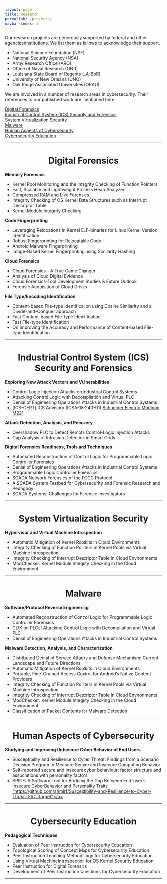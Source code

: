 ```yaml
---
layout: page
title: Research
permalink: /projects/
navbar-index: 3
---
```


Our research projects are generously supported by federal and other agencies/institutions. We list them as follows to acknowledge their support.

- National Science Foundation (NSF)
- National Security Agency (NSA)
- Army Research Office (ARO)
- Office of Naval Research (ONR)
- Louisiana State Board of Regents (LA-BoR)
- University of New Orleans (UNO)
- Oak Ridge Associated Universities (ORAU)


We are involved in a number of research areas in cybersecurity. Their references to our published work are mentioned here:

<a href="#cyb">Digital Forensics</a> <br>
<a href="#ind">Industrial Control System (ICS) Security and Forensics</a><br>
<a href="#sys">System Virtualization Security</a><br>
<a href="#mal">Malware</a><br>
<a href="#cybe">Human Aspects of Cybersecurity</a><br>
<a href="#cy">Cybersecurity Education</a><br>

---------------

<a name="cyb"></a>
<h1><center>Digital Forensics</center></h1>

<b>Memory Forensics</b>
- Kernel Pool Monitoring and the Integrity Checking of Function Pointers
<a href="http://www.people.vcu.edu/~iahmed3/publications/isc_2013.pdf" target="_blank"><i class="fa fa-file-pdf-o" style="font-size:15px;color:red"></i></a>
- Fast, Scalable and Lightweight Process Heap Analyzer
<a href="http://www.people.vcu.edu/~iahmed3/publications/ifipwg119-2013_preprint.pdf" target="_blank"><i class="fa fa-file-pdf-o" style="font-size:15px;color:red"></i></a>
- Compressed RAM and Live Forensics
- Integrity Checking of OS Kernel Data Structures such as Interrupt Descriptor Table 
<a href="http://www.people.vcu.edu/~iahmed3/publications/ifipwg119-2013_preprint.pdf" target="_blank"><i class="fa fa-file-pdf-o" style="font-size:15px;color:red"></i></a>
- Kernel Module Integrity Checking
<a href="http://www.people.vcu.edu/~iahmed3/publications/modchecker-2012.pdf" target="_blank"><i class="fa fa-file-pdf-o" style="font-size:15px;color:red"></i></a>


<b>Code Fingerprinting</b>
- Leveraging Relocations in Kernel ELF-binaries for Linux Kernel Version Identification
<a href="http://www.people.vcu.edu/~iahmed3/publications/dfrws-2018.pdf" target="_blank"><i class="fa fa-file-pdf-o" style="font-size:15px;color:red"></i></a>
- Robust Fingerprinting for Relocatable Code
<a href="http://www.people.vcu.edu/~iahmed3/publications/codaspy-2015.pdf" target="_blank"><i class="fa fa-file-pdf-o" style="font-size:15px;color:red"></i></a>
- Android Malware Fingerprinting
<a href="http://www.people.vcu.edu/~iahmed3/publications/pprew-2015.pdf" target="_blank"><i class="fa fa-file-pdf-o" style="font-size:15px;color:red"></i></a>
- Image-Based Kernel Fingerprinting using Similarity Hashing
<a href="http://www.people.vcu.edu/~iahmed3/publications/DFRWS_2014.pdf" target="_blank"><i class="fa fa-file-pdf-o" style="font-size:15px;color:red"></i></a>


<b>Cloud Forensics </b>
- Cloud Forensics - A True Game Changer
- Analysis of Cloud Digital Evidence
<a href="http://www.people.vcu.edu/~iahmed3/publications/igi-book-chap-2017.pdf" target="_blank"><i class="fa fa-file-pdf-o" style="font-size:15px;color:red"></i></a>
- Cloud Forensics-Tool Development Studies & Future Outlook
<a href="http://www.people.vcu.edu/~iahmed3/publications/di-cloud-forensics-2016.pdf" target="_blank"><i class="fa fa-file-pdf-o" style="font-size:15px;color:red"></i></a>
- Forensic Acquisition of Cloud Drives
<a href="https://arxiv.org/pdf/1603.06542v1.pdf" target="_blank"><i class="fa fa-file-pdf-o" style="font-size:15px;color:red"></i></a>


<b>File Type/Encoding Identification</b>
- Content-based File-type Identification using Cosine Similarity and a Divide-and-Conquer approach
<a href="http://www.people.vcu.edu/~iahmed3/publications/IETE-2010.pdf" target="_blank"><i class="fa fa-file-pdf-o" style="font-size:15px;color:red"></i></a>
- Fast Content-based File-type Identification
<a href="http://www.people.vcu.edu/~iahmed3/publications/ifipwg119-2011_preprint.pdf" target="_blank"><i class="fa fa-file-pdf-o" style="font-size:15px;color:red"></i></a>
- Fast File-type Identification
<a href="http://www.people.vcu.edu/~iahmed3/publications/acmsac_2010.pdf" target="_blank"><i class="fa fa-file-pdf-o" style="font-size:15px;color:red"></i></a>
- On Improving the Accuracy and Performance of Content-based File-type Identification
<a href="http://www.people.vcu.edu/~iahmed3/publications/acisp-2009.pdf" target="_blank"><i class="fa fa-file-pdf-o" style="font-size:15px;color:red"></i></a>

---------------



<a name="ind"></a>

<h1><center>Industrial Control System (ICS) Security and Forensics</center></h1>

<b>Exploring New Attack Vectors and Vulnerabilities</b>
- Control Logic Injection Attacks on Industrial Control Systems
<a href="http://www.people.vcu.edu/~iahmed3/publications/ifip_sec_2019_attack.pdf" target="_blank"><i class="fa fa-file-pdf-o" style="font-size:15px;color:red"></i></a>
- Attacking Control Logic with Decompilation and Virtual PLC
<a href="http://www.people.vcu.edu/~iahmed3/publications/ndss_bar_2019.pdf" target="_blank"><i class="fa fa-file-pdf-o" style="font-size:15px;color:red"></i></a>
- Denial of Engineering Operations Attacks in Industrial Control Systems
<a href="http://www.people.vcu.edu/~iahmed3/publications/acm-codaspy-2018.pdf" target="_blank"><i class="fa fa-file-pdf-o" style="font-size:15px;color:red"></i></a>
- [ICS-CERT] ICS Advisory (ICSA-18-240-01) <a href="https://www.us-cert.gov/ics/advisories/ICSA-18-240-01">Schneider Electric Modicon M221</a>

<b>Attack Detection, Analysis, and Recovery</b>
- Overshadow PLC to Detect Remote Control-Logic Injection Attacks
<a href="http://www.people.vcu.edu/~iahmed3/publications/dimva_2019_shade.pdf" target="_blank"><i class="fa fa-file-pdf-o" style="font-size:15px;color:red"></i></a>
- Gap Analysis of Intrusion Detection in Smart Grids
<a href="http://www.people.vcu.edu/~iahmed3/publications/smartGrid-2011.pdf" target="_blank"><i class="fa fa-file-pdf-o" style="font-size:15px;color:red"></i></a>


<b>Digital Forensics Readiness, Tools and Techniques</b>
- Automated Reconstruction of Control Logic for Programmable Logic Controller Forensics
<a href="http://www.people.vcu.edu/~iahmed3/publications/2019_Similo_ISC.pdf" target="_blank"><i class="fa fa-file-pdf-o" style="font-size:15px;color:red"></i></a>
- Denial of Engineering Operations Attacks in Industrial Control Systems
<a href="http://www.people.vcu.edu/~iahmed3/publications/acm-codaspy-2018.pdf" target="_blank"><i class="fa fa-file-pdf-o" style="font-size:15px;color:red"></i></a>
- Programmable Logic Controller Forensics
<a href="http://www.people.vcu.edu/~iahmed3/publications/ieee_sp_2017.pdf" target="_blank"><i class="fa fa-file-pdf-o" style="font-size:15px;color:red"></i></a>
- SCADA Network Forensics of the PCCC Protocol
<a href="http://www.people.vcu.edu/~iahmed3/publications/dfrws-2017.pdf" target="_blank"><i class="fa fa-file-pdf-o" style="font-size:15px;color:red"></i></a>
- A SCADA System Testbed for Cybersecurity and Forensic Research and Pedagogy
<a href="http://www.people.vcu.edu/~iahmed3/publications/icss16-scada-testbed.pdf" target="_blank"><i class="fa fa-file-pdf-o" style="font-size:15px;color:red"></i></a>
- SCADA Systems: Challenges for Forensic Investigators
<a href="http://www.people.vcu.edu/~iahmed3/publications/ieee_computer_2012.pdf" target="_blank"><i class="fa fa-file-pdf-o" style="font-size:15px;color:red"></i></a>

---------------


<a name="sys"></a>

<h1><center>System Virtualization Security</center></h1>

<b>Hypervisor and Virtual Machine Introspection</b>
- Automatic Mitigation of Kernel Rootkits in Cloud Environments
<a href="http://www.people.vcu.edu/~iahmed3/publications/lncs-wisa-2017.pdf" target="_blank"><i class="fa fa-file-pdf-o" style="font-size:15px;color:red"></i></a>
- Integrity Checking of Function Pointers in Kernel Pools via Virtual Machine Introspection
<a href="http://www.people.vcu.edu/~iahmed3/publications/isc_2013.pdf" target="_blank"><i class="fa fa-file-pdf-o" style="font-size:15px;color:red"></i></a>
- Integrity Checking of Interrupt Descriptor Table in Cloud Environments
<a href="http://www.people.vcu.edu/~iahmed3/publications/ifipwg119-2013_preprint.pdf" target="_blank"><i class="fa fa-file-pdf-o" style="font-size:15px;color:red"></i></a>
- ModChecker:  Kernel Module Integrity Checking in the Cloud Environment
<a href="http://www.people.vcu.edu/~iahmed3/publications/modchecker-2012.pdf" target="_blank"><i class="fa fa-file-pdf-o" style="font-size:15px;color:red"></i></a>

---------------

<a name="mal"></a>

<h1><center>Malware</center></h1>

<b>Software/Protocol Reverse Engineering</b>
- Automated Reconstruction of Control Logic for Programmable Logic Controller Forensics
<a href="http://www.people.vcu.edu/~iahmed3/publications/2019_Similo_ISC.pdf" target="_blank"><i class="fa fa-file-pdf-o" style="font-size:15px;color:red"></i></a>
- CLIK on PLCs! Attacking Control Logic with Decompilation and Virtual PLC
<a href="http://www.people.vcu.edu/~iahmed3/publications/ndss_bar_2019.pdf" target="_blank"><i class="fa fa-file-pdf-o" style="font-size:15px;color:red"></i></a>
- Denial of Engineering Operations Attacks in Industrial Control Systems
<a href="http://www.people.vcu.edu/~iahmed3/publications/acm-codaspy-2018.pdf" target="_blank"><i class="fa fa-file-pdf-o" style="font-size:15px;color:red"></i></a>


<b>Malware Detection, Analysis, and Characterization</b>
- Distributed Denial of Service Attacks and Defense Mechanism:  Current Landscape and Future Directions
<a href="http://www.people.vcu.edu/~iahmed3/publications/springer-book-chap-2018.pdf" target="_blank"><i class="fa fa-file-pdf-o" style="font-size:15px;color:red"></i></a>
- Automatic Mitigation of Kernel Rootkits in Cloud Environments
<a href="http://www.people.vcu.edu/~iahmed3/publications/lncs-wisa-2017.pdf" target="_blank"><i class="fa fa-file-pdf-o" style="font-size:15px;color:red"></i></a>
- Portable, Fine-Grained Access Control for Android’s Native Content Providers
<a href="http://www.people.vcu.edu/~iahmed3/publications/acm-wisec-2016.pdf" target="_blank"><i class="fa fa-file-pdf-o" style="font-size:15px;color:red"></i></a>
- Integrity Checking of Function Pointers in Kernel Pools via Virtual Machine Introspection
<a href="http://www.people.vcu.edu/~iahmed3/publications/isc_2013.pdf" target="_blank"><i class="fa fa-file-pdf-o" style="font-size:15px;color:red"></i></a>
- Integrity Checking of Interrupt Descriptor Table in Cloud Environments
<a href="http://www.people.vcu.edu/~iahmed3/publications/ifipwg119-2013_preprint.pdf" target="_blank"><i class="fa fa-file-pdf-o" style="font-size:15px;color:red"></i></a>
- ModChecker:  Kernel Module Integrity Checking in the Cloud Environment
<a href="http://www.people.vcu.edu/~iahmed3/publications/modchecker-2012.pdf" target="_blank"><i class="fa fa-file-pdf-o" style="font-size:15px;color:red"></i></a>
- Classification of Packet Contents for Malware Detection
<a href="http://www.people.vcu.edu/~iahmed3/publications/jcv-2011.pdf" target="_blank"><i class="fa fa-file-pdf-o" style="font-size:15px;color:red"></i></a>

---------------

<a name="cybe"></a>

<h1><center>Human Aspects of Cybersecurity </center></h1>

<b>Studying and Improving (In)secure Cyber Behavior of End Users</b>
- Susceptibility and Resilience to Cyber Threat: Findings from a Scenario Decision Program to Measure Secure and Insecure Computing Behavior
<a href="http://www.people.vcu.edu/~iahmed3/publications/plos-2018.pdf" target="_blank"><i class="fa fa-file-pdf-o" style="font-size:15px;color:red"></i></a>
- Self-reported secure and insecure cyber behaviour: factor structure and associations with personality factors
<a href="http://www.people.vcu.edu/~iahmed3/publications/tf-jcst-2017.pdf" target="_blank"><i class="fa fa-file-pdf-o" style="font-size:15px;color:red"></i></a>
- SPICE: A Software Tool for Bridging the Gap Between End-user’s Insecure CyberBehavior and Personality Traits
<a href="https://github.com/ahmirf/Susceptibility-and-Resilience-to-Cyber-Threat-SRCT" target="_blank">"https://github.com/ahmirf/Susceptibility-and-Resilience-to-Cyber-Threat-SRCTtarget"</a>

---------------

<a name="cy"></a>

<h1><center>Cybersecurity Education</center></h1>


<b>Pedagogical Techniques</b>
- Evaluation of Peer Instruction for Cybersecurity Education
<a href="http://www.people.vcu.edu/~iahmed3/publications/sigcse-2018a.pdf" target="_blank"><i class="fa fa-file-pdf-o" style="font-size:15px;color:red"></i></a>
- Topological Scoring of Concept Maps for Cybersecurity Education
<a href="http://www.people.vcu.edu/~iahmed3/publications/sigcse-2018b.pdf" target="_blank"><i class="fa fa-file-pdf-o" style="font-size:15px;color:red"></i></a>
- Peer Instruction Teaching Methodology for Cybersecurity Education
<a href="http://www.people.vcu.edu/~iahmed3/publications/ieee_sp_2018.pdf" target="_blank"><i class="fa fa-file-pdf-o" style="font-size:15px;color:red"></i></a>
- Using Virtual MachineIntrospection for OS Kernel Security Education
<a href="http://www.people.vcu.edu/~iahmed3/publications/acm-sigcse-2018.pdf" target="_blank"><i class="fa fa-file-pdf-o" style="font-size:15px;color:red"></i></a>
- Peer Instruction for Digital Forensics
<a href="http://www.people.vcu.edu/~iahmed3/publications/usenix-ase-2017.pdf" target="_blank"><i class="fa fa-file-pdf-o" style="font-size:15px;color:red"></i></a>
- Development of Peer Instruction Questions for Cybersecurity Education
<a href="http://www.people.vcu.edu/~iahmed3/publications/ase16-peer-instruction.pdf" target="_blank"><i class="fa fa-file-pdf-o" style="font-size:15px;color:red"></i></a>

--------------

